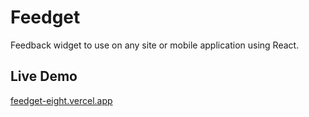 # Feedget

Feedback widget to use on any site or mobile application using React.

## Live Demo

[feedget-eight.vercel.app](feedget-eight.vercel.app)
